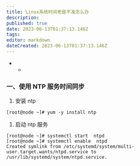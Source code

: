 ```yaml
---
title: Linux系统时间老是不准怎么办
description: 
published: true
date: 2023-06-13T01:37:13.146Z
tags: 
editor: markdown
dateCreated: 2023-06-13T01:37:13.146Z
---
```


- - 

### 一、使用 NTP 服务时间同步

1. 安装 ntp

```
[root@node ~]# yum -y install ntp
```

1. 启动 ntp 服务

```
[root@node ~]# systemctl start  ntpd
[root@node ~]# systemctl enable  ntpd
Created symlink from /etc/systemd/system/multi-user.target.wants/ntpd.service to /usr/lib/systemd/system/ntpd.service.
```

